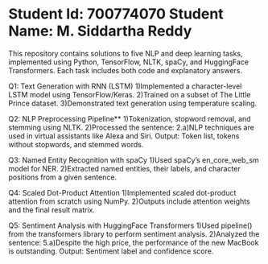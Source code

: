 # Student Id: 700774070 Student Name: M. Siddartha Reddy
This repository contains solutions to five NLP and deep learning tasks, implemented using Python, TensorFlow, NLTK, spaCy, and HuggingFace Transformers. Each task includes both code and explanatory answers.

Q1: Text Generation with RNN (LSTM) 1)Implemented a character-level LSTM model using TensorFlow/Keras. 2)Trained on a subset of The Little Prince dataset. 3)Demonstrated text generation using temperature scaling.

Q2: NLP Preprocessing Pipeline** 1)Tokenization, stopword removal, and stemming using NLTK. 2)Processed the sentence:
2.a)NLP techniques are used in virtual assistants like Alexa and Siri. Output: Token list, tokens without stopwords, and stemmed words.

Q3: Named Entity Recognition with spaCy 1)Used spaCy’s en_core_web_sm model for NER. 2)Extracted named entities, their labels, and character positions from a given sentence.

Q4: Scaled Dot-Product Attention 1)Implemented scaled dot-product attention from scratch using NumPy. 2)Outputs include attention weights and the final result matrix.

Q5: Sentiment Analysis with HuggingFace Transformers 1)Used pipeline() from the transformers library to perform sentiment analysis. 2)Analyzed the sentence:
5.a)Despite the high price, the performance of the new MacBook is outstanding. Output: Sentiment label and confidence score.
